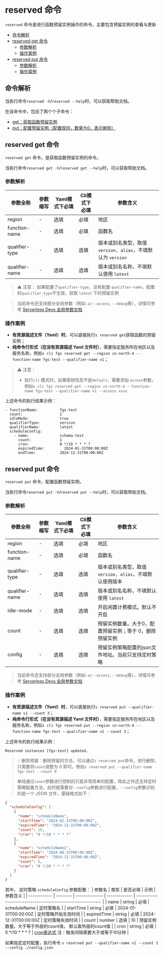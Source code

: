 # reserved 命令

`reserved` 命令是进行函数预留实例操作的命令，主要包含预留实例的查看与更新

- [命令解析](#命令解析)
- [reserved get 命令](#reserved-get-命令)
  - [参数解析](#参数解析)
  - [操作案例](#操作案例)
- [reserved put 命令](#reserved-put-命令)
  - [参数解析](#参数解析-1)
  - [操作案例](#操作案例-1)

## 命令解析

当执行命令`reserved -h`/`reserved --help`时，可以获取帮助文档。

在该命令中，包括了两个个子命令：
- [get：获取函数预留实例](#reserved-get-命令)
- [put：配置预留实例（配置规则，数量为0，表示删除）](#reserved-put-命令)

## reserved get 命令

`reserved get` 命令，是获取函数预留实例的命令。

当执行命令`reserved get -h`/`reserved get --help`时，可以获取帮助文档。

### 参数解析

| 参数全称      | 参数缩写 | Yaml模式下必填 | Cli模式下必填 | 参数含义                                                     |
| ------------ | -------- | -------------- | ------------- | ------------------------------------------------------------ |
| region       | -        | 选填           | 必填          | 地区 |
| function-name | -        | 选填           | 必填          | 函数名   |
| qualifier-type   | -        | 选填           | 选填           | 版本或别名类型，取值`version, alias`，不填默认为 `version`     |
| qualifier-name   | -        | 选填           | 选填           | 版本或别名名称，不填默认使用 `latest`   |

>  ⚠️ 注意： 如果配置了`qualifier-type`，没有配置 `qualifier-name`，配置的`qualifier-type`不生效，获取 `latest` 下的预留实例

> 当前命令还支持部分全局参数（例如`-a/--access`, `--debug`等），详情可参考 [Serverless Devs 全局参数文档](https://serverless-devs.com/serverless-devs/command/readme#全局参数)

### 操作案例

- **有资源描述文件（Yaml）时**，可以直接执行`s reserved get`获取函数的预留实例；
- **纯命令行形式（在没有资源描述 Yaml 文件时）**，需要指定服务所在地区以及服务名称，例如`s cli fgs reserved get --region cn-north-4 --function-name fgs-test --qualifier-name v1`；

> ⚠️ 注意：    
> - 执行`cli` 模式时，如果密钥信息不是`default`，需要添加 `access`参数，例如`s cli fgs reserved get --region cn-north-4 --function-name fgs-test --qualifier-name v1 --access xxxx`

上述命令的执行结果示例：

```text
- functionName:          fgs-test
  count:                 2
  idleMode:              true
  qualifierType:         version
  qualifierName:         latest
  scheduleConfig:
    - name:              schema-test
      count:             1
      cron:              0 */10 * * * ?
      expiredTime:         2024-01-31T00:00:00Z
      endTime:           2024-12-31T00:00:00Z
```

## reserved put 命令

`reserved put` 命令，配置函数预留实例。

当执行命令`reserved put -h`/`reserved put --help`时，可以获取帮助文档。

### 参数解析

| 参数全称     | 参数缩写 | Yaml模式下必填 | Cli模式下必填 | 参数含义                                                     |
| ------------ | -------- | -------------- | ------------- | ------------------------------------------------------------ |
| region       | -        | 选填           | 必填          | 地区 |
| function-name | -        | 选填           | 必填          | 函数名                                                       |
| qualifier-type   | -        | 选填           | 选填           | 版本或别名类型，取值`version, alias`，不填默认使用版本      |
| qualifier-name   | -        | 选填           | 选填           | 版本或别名名称，不填默认使用 `latest`   |
| idle-mode   | -        | 选填           | 选填           | 开启闲置计费模式。默认不开启   |
| count   | -        | 选填           | 选填           | 预留实例数量。大于0，配置预留实例；等于 0，删除预留实例   |
| config   | -        | 选填           | 选填           | 预留实例策略配置的json文件地址。当前只支持定时策略   |

> 当前命令还支持部分全局参数（例如`-a/--access`, `--debug`等），详情可参考 [Serverless Devs 全局参数文档](https://serverless-devs.com/serverless-devs/command/readme#全局参数)

### 操作案例

- **有资源描述文件（Yaml）时**，可以直接执行`s reserved put --qualifier-name v1 --count 3`；
- **纯命令行形式（在没有资源描述 Yaml 文件时）**，需要指定服务所在地区以及服务名称，例如`s cli fgs reserved put --region cn-north-4 --function-name fgs-test --qualifier-name v1 --count 3`；

上述命令的执行结果示例：

```text
Reserved instances [fgs-test] updated.
```

> 💡 删除预留：删除预留的方法，可以通过`s reserved put`命令，进行删除，只需要将`count`调整为 0 即可。例如`s reserved put --qualifier-name fgs-test --count 0`

> 单纯通过`count`参数进行控制的只是非常简单的配置，除此之外还支持定时策略配置方法，此时就需要对`--config`参数进行配置，`--config`参数识别的是一个 JSON 文件，基础格式如下：

```json
{
  "scheduleConfig": [
    {
      "name": "scheduleName",
      "startTime": "2024-01-31T00:00:00Z",
      "expiredTime": "2024-12-31T00:00:00Z",
      "count": 10,
      "cron": "0 */10 * * * ?"
    },
    {
      "name": "scheduleName1",
      "startTime": "2024-06-31T00:00:00Z",
      "expiredTime": "2024-12-31T00:00:00Z",
      "count": 5,
      "cron": "0 */20 * * * ?"
    }
  ]
}
```
其中， 定时策略 `scheduleConfig` 参数配置：
| 参数名    | 类型 | 是否必填 | 示例 | 参数含义                                                     |
| ------------ | -------- | -------------- | ------------- | ------------------------------------------------------------ |
| name       | string       | 必填          | scheduleName          | 定时策略名 |
| startTime | string        | 必填             | 2024-01-31T00:00:00Z          | 定时策略开始生效时间    |
| expiredTime   | string       | 必填           | 2024-12-31T00:00:00Z           | 定时策略失效时间      |
| count   | number     | 选填         |  10          | 预留实例数量。大于等于外层的count值， 默认取外层的count值  |
| cron   | string       | 必填           | 0 */10 * * * ?     | [cron表达式](https://support.huaweicloud.com/usermanual-functiongraph/functiongraph_01_0908.html)  注：触发间隔需要大于或等于10分钟 |

如果指定定时配置，执行命令 `s reserved put --qualifier-name v1 --count 3 --config ./config.json`
